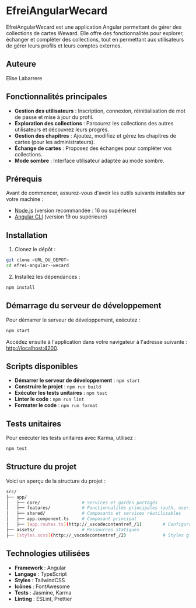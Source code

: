 # EfreiAngularWecard

EfreiAngularWecard est une application Angular permettant de gérer des collections de cartes Weward. Elle offre des fonctionnalités pour explorer, échanger et compléter des collections, tout en permettant aux utilisateurs de gérer leurs profils et leurs comptes externes.

## Auteure
Elise Labarrere

## Fonctionnalités principales

- **Gestion des utilisateurs** : Inscription, connexion, réinitialisation de mot de passe et mise à jour du profil.
- **Exploration des collections** : Parcourez les collections des autres utilisateurs et découvrez leurs progrès.
- **Gestion des chapitres** : Ajoutez, modifiez et gérez les chapitres de cartes (pour les administrateurs).
- **Échange de cartes** : Proposez des échanges pour compléter vos collections.
- **Mode sombre** : Interface utilisateur adaptée au mode sombre.

## Prérequis

Avant de commencer, assurez-vous d'avoir les outils suivants installés sur votre machine :

- [Node.js](https://nodejs.org/) (version recommandée : 16 ou supérieure)
- [Angular CLI](https://angular.io/cli) (version 19 ou supérieure)

## Installation

1. Clonez le dépôt :

```bash
git clone <URL_DU_DEPOT>
cd efrei-angular--wecard
```

2. Installez les dépendances :

```bash
npm install
```

## Démarrage du serveur de développement

Pour démarrer le serveur de développement, exécutez :

```bash
npm start
```

Accédez ensuite à l'application dans votre navigateur à l'adresse suivante : [http://localhost:4200](http://localhost:4200).

## Scripts disponibles

- **Démarrer le serveur de développement** : `npm start`
- **Construire le projet** : `npm run build`
- **Exécuter les tests unitaires** : `npm test`
- **Linter le code** : `npm run lint`
- **Formater le code** : `npm run format`

## Tests unitaires

Pour exécuter les tests unitaires avec Karma, utilisez :

```bash
npm test
```

## Structure du projet

Voici un aperçu de la structure du projet :

```bash
src/
├── app/
│   ├── core/                # Services et gardes partagés
│   ├── features/            # Fonctionnalités principales (auth, user, collection, etc.)
│   ├── shared/              # Composants et services réutilisables
│   ├── app.component.ts     # Composant principal
│   ├── [app.routes.ts](http://_vscodecontentref_/1)        # Configuration des routes
├── assets/                  # Ressources statiques
├── [styles.scss](http://_vscodecontentref_/2)              # Styles globaux
```

## Technologies utilisées

- **Framework** : Angular
- **Langage** : TypeScript
- **Styles** : TailwindCSS
- **Icônes** : FontAwesome
- **Tests** : Jasmine, Karma
- **Linting** : ESLint, Prettier